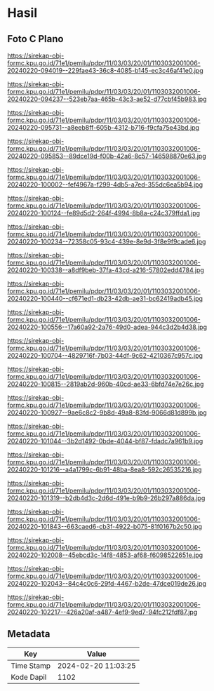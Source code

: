# Hasil

## Foto C Plano

https://sirekap-obj-formc.kpu.go.id/71e1/pemilu/pdpr/11/03/03/20/01/1103032001006-20240220-094019--229fae43-36c8-4085-b145-ec3c46af41e0.jpg

https://sirekap-obj-formc.kpu.go.id/71e1/pemilu/pdpr/11/03/03/20/01/1103032001006-20240220-094237--523eb7aa-465b-43c3-ae52-d77cbf45b983.jpg

https://sirekap-obj-formc.kpu.go.id/71e1/pemilu/pdpr/11/03/03/20/01/1103032001006-20240220-095731--a8eeb8ff-605b-4312-b716-f9cfa75e43bd.jpg

https://sirekap-obj-formc.kpu.go.id/71e1/pemilu/pdpr/11/03/03/20/01/1103032001006-20240220-095853--89dce19d-f00b-42a6-8c57-146598870e63.jpg

https://sirekap-obj-formc.kpu.go.id/71e1/pemilu/pdpr/11/03/03/20/01/1103032001006-20240220-100002--fef4967a-f299-4db5-a7ed-355dc6ea5b94.jpg

https://sirekap-obj-formc.kpu.go.id/71e1/pemilu/pdpr/11/03/03/20/01/1103032001006-20240220-100124--fe89d5d2-264f-4994-8b8a-c24c379ffda1.jpg

https://sirekap-obj-formc.kpu.go.id/71e1/pemilu/pdpr/11/03/03/20/01/1103032001006-20240220-100234--72358c05-93c4-439e-8e9d-3f8e9f9cade6.jpg

https://sirekap-obj-formc.kpu.go.id/71e1/pemilu/pdpr/11/03/03/20/01/1103032001006-20240220-100338--a8df9beb-37fa-43cd-a216-57802edd4784.jpg

https://sirekap-obj-formc.kpu.go.id/71e1/pemilu/pdpr/11/03/03/20/01/1103032001006-20240220-100440--cf671ed1-db23-42db-ae31-bc62419adb45.jpg

https://sirekap-obj-formc.kpu.go.id/71e1/pemilu/pdpr/11/03/03/20/01/1103032001006-20240220-100556--17a60a92-2a76-49d0-adea-944c3d2b4d38.jpg

https://sirekap-obj-formc.kpu.go.id/71e1/pemilu/pdpr/11/03/03/20/01/1103032001006-20240220-100704--4829716f-7b03-44df-9c62-4210367c957c.jpg

https://sirekap-obj-formc.kpu.go.id/71e1/pemilu/pdpr/11/03/03/20/01/1103032001006-20240220-100815--2819ab2d-960b-40cd-ae33-6bfd74e7e26c.jpg

https://sirekap-obj-formc.kpu.go.id/71e1/pemilu/pdpr/11/03/03/20/01/1103032001006-20240220-100927--9ae6c8c2-9b8d-49a8-83fd-9066d81d899b.jpg

https://sirekap-obj-formc.kpu.go.id/71e1/pemilu/pdpr/11/03/03/20/01/1103032001006-20240220-101044--3b2d1492-0bde-4044-bf87-fdadc7a961b9.jpg

https://sirekap-obj-formc.kpu.go.id/71e1/pemilu/pdpr/11/03/03/20/01/1103032001006-20240220-101216--a4a1799c-6b91-48ba-8ea8-592c26535216.jpg

https://sirekap-obj-formc.kpu.go.id/71e1/pemilu/pdpr/11/03/03/20/01/1103032001006-20240220-101319--b2db4d3c-2d6d-491e-b9b9-26b297a886da.jpg

https://sirekap-obj-formc.kpu.go.id/71e1/pemilu/pdpr/11/03/03/20/01/1103032001006-20240220-101843--663caed6-cb3f-4922-b075-81f0167b2c50.jpg

https://sirekap-obj-formc.kpu.go.id/71e1/pemilu/pdpr/11/03/03/20/01/1103032001006-20240220-102008--45ebcd3c-14f8-4853-af68-f6098522651e.jpg

https://sirekap-obj-formc.kpu.go.id/71e1/pemilu/pdpr/11/03/03/20/01/1103032001006-20240220-102043--84c4c0c6-29fd-4467-b2de-47dce019de26.jpg

https://sirekap-obj-formc.kpu.go.id/71e1/pemilu/pdpr/11/03/03/20/01/1103032001006-20240220-102217--426a20af-a487-4ef9-9ed7-94fc212fdf87.jpg


## Metadata

| Key        | Value               |
| ---------- | ------------------- |
| Time Stamp | 2024-02-20 11:03:25 |
| Kode Dapil | 1102                |



